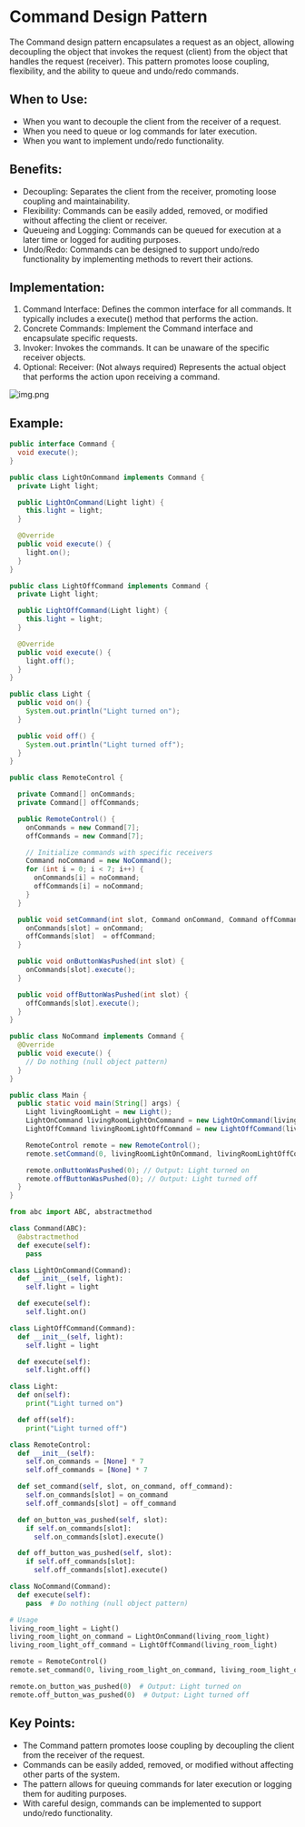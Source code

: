 # Command Design Pattern

The Command design pattern encapsulates a request as an object, allowing decoupling the object that invokes the request (client) from the object that handles the request (receiver). This pattern promotes loose coupling, flexibility, and the ability to queue and undo/redo commands.

## When to Use:

* When you want to decouple the client from the receiver of a request.
* When you need to queue or log commands for later execution.
* When you want to implement undo/redo functionality.

## Benefits:

* Decoupling: Separates the client from the receiver, promoting loose coupling and maintainability.
* Flexibility: Commands can be easily added, removed, or modified without affecting the client or receiver.
* Queueing and Logging: Commands can be queued for execution at a later time or logged for auditing purposes.
* Undo/Redo: Commands can be designed to support undo/redo functionality by implementing methods to revert their actions.

## Implementation:

1. Command Interface: Defines the common interface for all commands. It typically includes a execute() method that performs the action.
2. Concrete Commands: Implement the Command interface and encapsulate specific requests.
3. Invoker: Invokes the commands. It can be unaware of the specific receiver objects.
4. Optional: Receiver: (Not always required) Represents the actual object that performs the action upon receiving a command.

![img.png](../CommandPattern%20/img.png)

## Example:

```Java
public interface Command {
  void execute();
}

public class LightOnCommand implements Command {
  private Light light;

  public LightOnCommand(Light light) {
    this.light = light;
  }

  @Override
  public void execute() {
    light.on();
  }
}

public class LightOffCommand implements Command {
  private Light light;

  public LightOffCommand(Light light) {
    this.light = light;
  }

  @Override
  public void execute() {
    light.off();
  }
}

public class Light {
  public void on() {
    System.out.println("Light turned on");
  }

  public void off() {
    System.out.println("Light turned off");
  }
}

public class RemoteControl {

  private Command[] onCommands;
  private Command[] offCommands;

  public RemoteControl() {
    onCommands = new Command[7];
    offCommands = new Command[7];

    // Initialize commands with specific receivers
    Command noCommand = new NoCommand();
    for (int i = 0; i < 7; i++) {
      onCommands[i] = noCommand;
      offCommands[i] = noCommand;
    }
  }

  public void setCommand(int slot, Command onCommand, Command offCommand) {
    onCommands[slot] = onCommand;
    offCommands[slot]  = offCommand;
  }

  public void onButtonWasPushed(int slot) {
    onCommands[slot].execute();
  }

  public void offButtonWasPushed(int slot) {
    offCommands[slot].execute();
  }
}

public class NoCommand implements Command {
  @Override
  public void execute() {
    // Do nothing (null object pattern)
  }
}

public class Main {
  public static void main(String[] args) {
    Light livingRoomLight = new Light();
    LightOnCommand livingRoomLightOnCommand = new LightOnCommand(livingRoomLight);
    LightOffCommand livingRoomLightOffCommand = new LightOffCommand(livingRoomLight);

    RemoteControl remote = new RemoteControl();
    remote.setCommand(0, livingRoomLightOnCommand, livingRoomLightOffCommand);

    remote.onButtonWasPushed(0); // Output: Light turned on
    remote.offButtonWasPushed(0); // Output: Light turned off
  }
}
```

````python
from abc import ABC, abstractmethod

class Command(ABC):
  @abstractmethod
  def execute(self):
    pass

class LightOnCommand(Command):
  def __init__(self, light):
    self.light = light

  def execute(self):
    self.light.on()

class LightOffCommand(Command):
  def __init__(self, light):
    self.light = light

  def execute(self):
    self.light.off()

class Light:
  def on(self):
    print("Light turned on")

  def off(self):
    print("Light turned off")

class RemoteControl:
  def __init__(self):
    self.on_commands = [None] * 7
    self.off_commands = [None] * 7

  def set_command(self, slot, on_command, off_command):
    self.on_commands[slot] = on_command
    self.off_commands[slot] = off_command

  def on_button_was_pushed(self, slot):
    if self.on_commands[slot]:
      self.on_commands[slot].execute()

  def off_button_was_pushed(self, slot):
    if self.off_commands[slot]:
      self.off_commands[slot].execute()

class NoCommand(Command):
  def execute(self):
    pass  # Do nothing (null object pattern)

# Usage
living_room_light = Light()
living_room_light_on_command = LightOnCommand(living_room_light)
living_room_light_off_command = LightOffCommand(living_room_light)

remote = RemoteControl()
remote.set_command(0, living_room_light_on_command, living_room_light_off_command)

remote.on_button_was_pushed(0)  # Output: Light turned on
remote.off_button_was_pushed(0)  # Output: Light turned off
````

## Key Points:

* The Command pattern promotes loose coupling by decoupling the client from the receiver of the request.
* Commands can be easily added, removed, or modified without affecting other parts of the system.
* The pattern allows for queuing commands for later execution or logging them for auditing purposes.
* With careful design, commands can be implemented to support undo/redo functionality.



